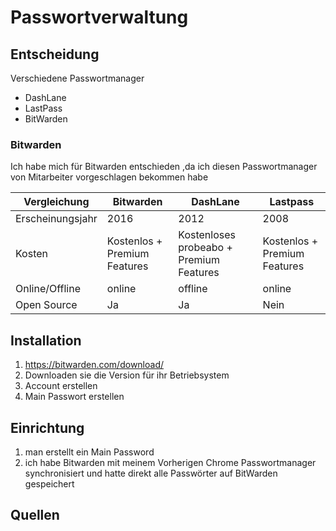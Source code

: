 # Passwortverwaltung

## Entscheidung
Verschiedene Passwortmanager
- DashLane
- LastPass
- BitWarden
### Bitwarden
Ich habe mich für Bitwarden entschieden ,da ich diesen Passwortmanager von Mitarbeiter vorgeschlagen bekommen habe
<table>
  <thead>
    <tr>
      <th>Vergleichung</th>
      <th>Bitwarden</th>
      <th>DashLane</th>
      <th>Lastpass</th>
    </tr>
  </thead>
  <tbody>
    <tr>
      <td>Erscheinungsjahr</td>
      <td>2016</td>
      <td>2012</td>
      <td>2008</td>
    </tr>
    <tr>
      <td>Kosten</td>
      <td>Kostenlos + Premium Features</td>
      <td>Kostenloses probeabo + Premium Features</td>
      <td>Kostenlos + Premium Features</td>
    </tr>
    <tr>
      <td>Online/Offline</td>
      <td>online</td>
      <td>offline</td>
      <td>online</td>
    </tr>
    <tr>
      <td>Open Source</td>
      <td>Ja</td>
      <td>Ja</td>
      <td>Nein</td>
    </tr>
  </tbody>
</table>

## Installation
1. https://bitwarden.com/download/
2. Downloaden sie die Version für ihr Betriebsystem
3. Account erstellen
4. Main Passwort erstellen

## Einrichtung
1. man erstellt ein Main Password
2. ich habe Bitwarden mit meinem Vorherigen Chrome Passwortmanager synchronisiert und hatte direkt alle Passwörter auf BitWarden gespeichert

## Quellen
